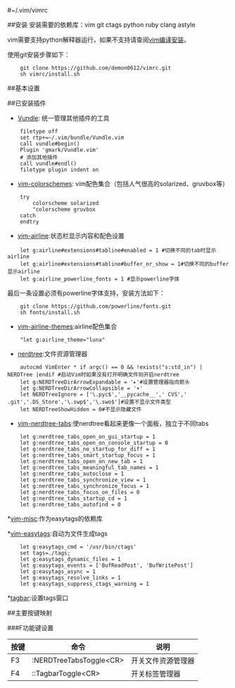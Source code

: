 #~/.vim/vimrc

##安装
安装需要的依赖库：vim git ctags python ruby clang astyle

vim需要支持python解释器运行，如果不支持请查阅[vim编译安装](./doc/vim.md)。

使用git安装步骤如下：

```shell
	git clone https://github.com/demon0612/vimrc.git
	sh vimrc/install.sh
```

##基本设置



##已安装插件
* [Vundle](https://github.com/VundleVim/Vundle.vim): 统一管理其他插件的工具

```shell
	filetype off
	set rtp+=~/.vim/bundle/Vundle.vim
	call vundle#begin()
	Plugin 'gmark/Vundle.vim'
	# 添加其他插件
	call vundle#endl()
	filetype plugin indent on

```

* [vim-colorschemes](https://github.com/flazz/vim-colorschemes): vim配色集合（包括人气很高的solarized、gruvbox等）

```shell
	try
		colorscheme solarized
		"colorscheme gruvbox
	catch
	endtry
```

* [vim-airline](https://github.com/vim-airline/vim-airline):状态栏显示内容和配色设置

```shell
	let g:airline#extensions#tabline#enabled = 1 #切换不同的tab时显示airline
	let g:airline#extensions#tabline#buffer_nr_show = 1#切换不同的buffer显示airline
	let g:airline_powerline_fonts = 1 #显示powerline字体
```
最后一条设置必须有powerline字体支持，安装方法如下：

```shell
	git clone https://github.com/powerline/fonts.git
	sh fonts/install.sh
```

* [vim-airline-themes](https:://github.com/vim-airline/vim-airline-themes):airline配色集合

```shell
	"let g:airline_theme="luna"
```

* [nerdtree](https://github.com/scrooloose/nerdtree):文件资源管理器

```shell
	autocmd VimEnter * if argc() == 0 && !exists("s:std_in") | NERDTree |endif #启动Vim时如果没有打开明确文件则开启nerdtree
	let g:NERDTreeDirArrowExpandable = '▸'#设置管理器指向箭头
	let g:NERDTreeDirArrowCollapsible = '▾'
	let NERDTreeIgnore = ['\.pyc$','__pycache__',' CVS',' .git','.DS_Store','\.swp$','\.swo$']#设置不显示文件类型
	let NERDTreeShowHidden = 0#不显示隐藏文件
```

* [vim-nerdtree-tabs](https://github.com/jistr/vim-nerdtree-tabs):使nerdtree看起来更像一个面板，独立于不同tabs

```shell
	let g:nerdtree_tabs_open_on_gui_startup = 1
	let g:nerdtree_tabs_open_on_console_startup = 0
	let g:nerdtree_tabs_no_startup_for_diff = 1
	let g:nerdtree_tabs_smart_startup_focus = 1
	let g:nerdtree_tabs_open_on_new_tab = 1
	let g:nerdtree_tabs_meaningful_tab_names = 1
	let g:nerdtree_tabs_autoclose = 1
	let g:nerdtree_tabs_synchronize_view = 1
	let g:nerdtree_tabs_synchronize_focus = 1
	let g:nerdtree_tabs_focus_on_files = 0
	let g:nerdtree_tabs_startup_cd = 1
	let g:nerdtree_tabs_autofind = 0
```

*[vim-misc](https://github.com/xolox/vim-misc):作为easytags的依赖库

*[vim-easytags](https://github.com/xolox/vim-easytags):自动为文件生成tags

```shell
	let g:easytags_cmd = '/usr/bin/ctags'
	set tags=./tags;
	let g:easytags_dynamic_files = 1
	let g:easytags_events = ['BufReadPost', 'BufWritePost']
	let g:easytags_async = 1
	let g:easytags_resolve_links = 1
	let g:easytags_suppress_ctags_warning = 1
```

*[tagbar](https://github.com/majutsushi/tagbar):设置tags窗口








##主要按键映射

###F功能键设置

 按键|命令|说明  
 ------------- |------------------| -----------
  F3 | :NERDTreeTabsToggle<CR\>  | 开关文件资源管理器
  F4 | ::TagbarToggle<CR\>		 | 开关标签管理器

